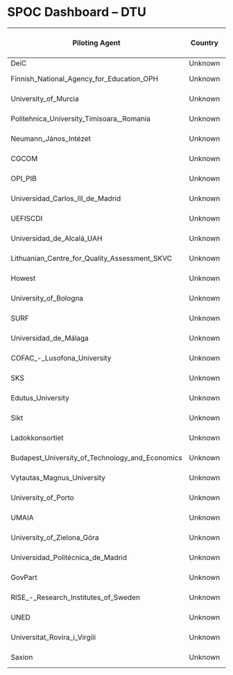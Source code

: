 # SPOC Dashboard – DTU

| Piloting Agent | Country | Pilot | PA Checklist % | PA Last Update | SPOC Checklist % | SPOC Last Update |
|----------------|---------|--------|----------------|----------------|------------------|------------------|
| DeiC | Unknown | Unknown | 0% | nan | 0% | nan |
| Finnish_National_Agency_for_Education_OPH | Unknown | Unknown | 0% | 2025-04-07 | 0% | 2025-04-07 |
| University_of_Murcia | Unknown | Unknown | 0% | 2025-04-07 | 0% | 2025-04-07 |
| Politehnica_University_Timisoara,_Romania | Unknown | Unknown | 0% | 2025-04-07 | 0% | 2025-04-07 |
| Neumann_János_Intézet | Unknown | Unknown | 0% | 2025-04-07 | 0% | 2025-04-07 |
| CGCOM | Unknown | Unknown | 0% | 2025-04-07 | 0% | 2025-04-07 |
| OPI_PIB | Unknown | Unknown | 0% | 2025-04-07 | 0% | 2025-04-07 |
| Universidad_Carlos_III_de_Madrid | Unknown | Unknown | 0% | 2025-04-07 | 0% | 2025-04-07 |
| UEFISCDI | Unknown | Unknown | 0% | 2025-04-07 | 0% | 2025-04-07 |
| Universidad_de_Alcalá_UAH | Unknown | Unknown | 0% | 2025-04-07 | 0% | 2025-04-07 |
| Lithuanian_Centre_for_Quality_Assessment_SKVC | Unknown | Unknown | 0% | 2025-04-07 | 0% | 2025-04-07 |
| Howest | Unknown | Unknown | 0% | 2025-04-07 | 0% | 2025-04-07 |
| University_of_Bologna | Unknown | Unknown | 0% | 2025-04-07 | 0% | 2025-04-07 |
| SURF | Unknown | Unknown | 0% | 2025-04-07 | 0% | 2025-04-07 |
| Universidad_de_Málaga | Unknown | Unknown | 0% | 2025-04-07 | 0% | 2025-04-07 |
| COFAC_-_Lusofona_University | Unknown | Unknown | 0% | 2025-04-07 | 0% | 2025-04-07 |
| SKS | Unknown | Unknown | 0% | 2025-04-07 | 0% | 2025-04-07 |
| Edutus_University | Unknown | Unknown | 0% | 2025-04-07 | 0% | 2025-04-07 |
| Sikt | Unknown | Unknown | 0% | 2025-04-07 | 0% | 2025-04-07 |
| Ladokkonsortiet | Unknown | Unknown | 0% | 2025-04-07 | 0% | 2025-04-07 |
| Budapest_University_of_Technology_and_Economics | Unknown | Unknown | 0% | 2025-04-07 | 0% | 2025-04-07 |
| Vytautas_Magnus_University | Unknown | Unknown | 0% | 2025-04-07 | 0% | 2025-04-07 |
| University_of_Porto | Unknown | Unknown | 0% | 2025-04-07 | 0% | 2025-04-07 |
| UMAIA | Unknown | Unknown | 0% | 2025-04-07 | 0% | 2025-04-07 |
| University_of_Zielona_Góra | Unknown | Unknown | 0% | 2025-04-07 | 0% | 2025-04-07 |
| Universidad_Politécnica_de_Madrid | Unknown | Unknown | 0% | 2025-04-07 | 0% | 2025-04-07 |
| GovPart | Unknown | Unknown | 0% | 2025-04-07 | 0% | 2025-04-07 |
| RISE_-_Research_Institutes_of_Sweden | Unknown | Unknown | 0% | 2025-04-07 | 0% | 2025-04-07 |
| UNED | Unknown | Unknown | 0% | 2025-04-07 | 0% | 2025-04-07 |
| Universitat_Rovira_i_Virgili | Unknown | Unknown | 0% | 2025-04-07 | 0% | 2025-04-07 |
| Saxion | Unknown | Unknown | 0% | 2025-04-07 | 0% | 2025-04-07 |
